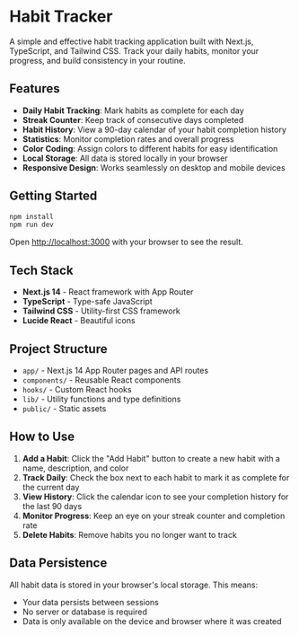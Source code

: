 # Habit Tracker

A simple and effective habit tracking application built with Next.js, TypeScript, and Tailwind CSS. Track your daily habits, monitor your progress, and build consistency in your routine.

## Features

- **Daily Habit Tracking**: Mark habits as complete for each day
- **Streak Counter**: Keep track of consecutive days completed
- **Habit History**: View a 90-day calendar of your habit completion history
- **Statistics**: Monitor completion rates and overall progress
- **Color Coding**: Assign colors to different habits for easy identification
- **Local Storage**: All data is stored locally in your browser
- **Responsive Design**: Works seamlessly on desktop and mobile devices

## Getting Started

```bash
npm install
npm run dev
```

Open [http://localhost:3000](http://localhost:3000) with your browser to see the result.

## Tech Stack

- **Next.js 14** - React framework with App Router
- **TypeScript** - Type-safe JavaScript
- **Tailwind CSS** - Utility-first CSS framework
- **Lucide React** - Beautiful icons

## Project Structure

- `app/` - Next.js 14 App Router pages and API routes
- `components/` - Reusable React components
- `hooks/` - Custom React hooks
- `lib/` - Utility functions and type definitions
- `public/` - Static assets

## How to Use

1. **Add a Habit**: Click the "Add Habit" button to create a new habit with a name, description, and color
2. **Track Daily**: Check the box next to each habit to mark it as complete for the current day
3. **View History**: Click the calendar icon to see your completion history for the last 90 days
4. **Monitor Progress**: Keep an eye on your streak counter and completion rate
5. **Delete Habits**: Remove habits you no longer want to track

## Data Persistence

All habit data is stored in your browser's local storage. This means:
- Your data persists between sessions
- No server or database is required
- Data is only available on the device and browser where it was created